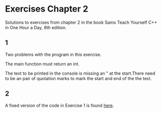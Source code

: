 # Exercises Chapter 2

Solutions to exercises from chapter 2 in the book Sams Teach Yourself C++ in One Hour a Day, 8th edition.

## 1

Two problems with the program in this exercise.

The main function must return an int.

The text to be printed in the console is missing an " at the start.There need to be an pair of quotation marks to mark the start and end of the the text.

## 2

A fixed version of the code in Exercise 1 is found [here](./stycpp8th-chapter-2-exercise-2.cpp).
